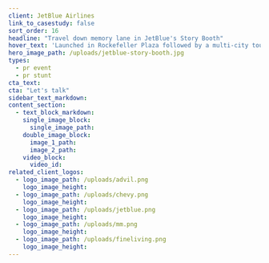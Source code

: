 ```yaml
---
client: JetBlue Airlines
link_to_casestudy: false
sort_order: 16
headline: "Travel down memory lane in JetBlue's Story Booth"
hover_text: 'Launched in Rockefeller Plaza followed by a multi-city tour, the Story Booth invited visitors to record stories of their experiences flying JetBlue for use in TV commercials and on the Web.'
hero_image_path: /uploads/jetblue-story-booth.jpg
types:
  - pr event
  - pr stunt
cta_text:
cta: "Let's talk"
sidebar_text_markdown:
content_section:
  - text_block_markdown:
    single_image_block:
      single_image_path:
    double_image_block:
      image_1_path:
      image_2_path:
    video_block:
      video_id:
related_client_logos:
  - logo_image_path: /uploads/advil.png
    logo_image_height:
  - logo_image_path: /uploads/chevy.png
    logo_image_height:
  - logo_image_path: /uploads/jetblue.png
    logo_image_height:
  - logo_image_path: /uploads/mm.png
    logo_image_height:
  - logo_image_path: /uploads/fineliving.png
    logo_image_height:
---
```

